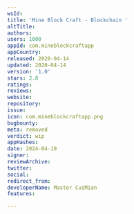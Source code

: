 ```yaml
---
wsId: 
title: 'Mine Block Craft - Blockchain '
altTitle: 
authors: 
users: 1000
appId: com.mineblockcraftapp
appCountry: 
released: 2020-04-14
updated: 2020-04-14
version: '1.0'
stars: 2.8
ratings: 
reviews: 
website: 
repository: 
issue: 
icon: com.mineblockcraftapp.png
bugbounty: 
meta: removed
verdict: wip
appHashes: 
date: 2024-04-19
signer: 
reviewArchive: 
twitter: 
social: 
redirect_from: 
developerName: Master CuiMian
features: 

---
```


